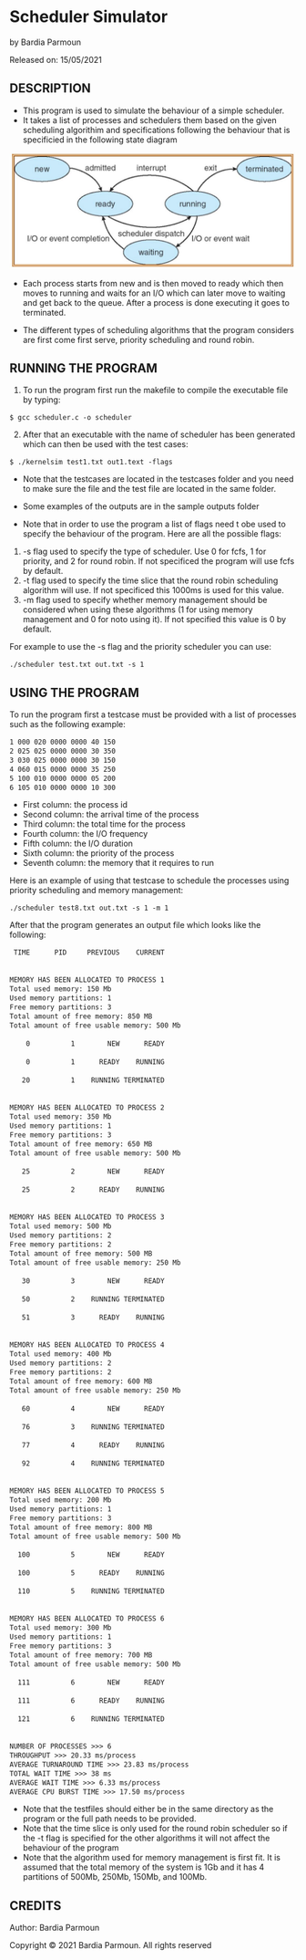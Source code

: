
# Scheduler Simulator

by Bardia Parmoun

Released on: 15/05/2021

## DESCRIPTION
- This program is used to simulate the behaviour of a simple scheduler.
- It takes a list of processes and schedulers them based on the given scheduling algorithim and specifications following the behaviour that is specificied in the following state diagram
<p align="center">
<img src="images/statediagrams.JPG" />
</p>
  
- Each process starts from new and is then moved to ready which then moves to running and waits for an I/O which can later move to waiting and get back to the queue. After a process is done executing it goes to terminated.

- The different types of scheduling algorithms that the program considers are first come first serve, priority scheduling and round robin. 
  
## RUNNING THE PROGRAM
1. To run the program first run the makefile to compile the executable file by typing:
```shell
$ gcc scheduler.c -o scheduler
```
2. After that an executable with the name of scheduler has been generated which can then be used with the test cases:
```shell
$ ./kernelsim test1.txt out1.text -flags
```
- Note that the testcases are located in the testcases folder and you need to make sure the file and the test file are located in the same folder. 

- Some examples of the outputs are in the sample outputs folder

- Note that in order to use the program a list of flags need t obe used to specify the behaviour of the program. Here are all the possible flags:

1. -s flag used to specify the type of scheduler. Use 0 for fcfs, 1 for priority, and 2 for round robin. If not specificed the program will use fcfs by default.
2. -t flag used to specify the time slice that the round robin scheduling algorithm will use. If not specificed this 1000ms is used for this value.
3. -m flag used to specify whether memory management should be considered when using these algorithms (1 for using memory management and 0 for noto using it). If not specified this value is 0 by default. 

For example to use the -s flag and the priority scheduler you can use:
```
./scheduler test.txt out.txt -s 1
```
## USING THE PROGRAM
To run the program first a testcase must be provided with a list of processes such as the following example:
```
1 000 020 0000 0000 40 150
2 025 025 0000 0000 30 350
3 030 025 0000 0000 30 150
4 060 015 0000 0000 35 250
5 100 010 0000 0000 05 200
6 105 010 0000 0000 10 300
```
- First column: the process id
- Second column: the arrival time of the process
- Third column: the total time for the process
- Fourth column: the I/O frequency
- Fifth column: the I/O duration
- Sixth column: the priority of the process
- Seventh column: the memory that it requires to run

Here is an example of using that testcase to schedule the processes using priority scheduling and memory management:
```
./scheduler test8.txt out.txt -s 1 -m 1
```
After that the program generates an output file which looks like the following: 
```
 TIME      PID     PREVIOUS    CURRENT


MEMORY HAS BEEN ALLOCATED TO PROCESS 1
Total used memory: 150 Mb
Used memory partitions: 1
Free memory partitions: 3
Total amount of free memory: 850 MB 
Total amount of free usable memory: 500 Mb

    0          1        NEW      READY

    0          1      READY    RUNNING

   20          1    RUNNING TERMINATED


MEMORY HAS BEEN ALLOCATED TO PROCESS 2
Total used memory: 350 Mb
Used memory partitions: 1
Free memory partitions: 3
Total amount of free memory: 650 MB 
Total amount of free usable memory: 500 Mb

   25          2        NEW      READY

   25          2      READY    RUNNING


MEMORY HAS BEEN ALLOCATED TO PROCESS 3
Total used memory: 500 Mb
Used memory partitions: 2
Free memory partitions: 2
Total amount of free memory: 500 MB 
Total amount of free usable memory: 250 Mb

   30          3        NEW      READY

   50          2    RUNNING TERMINATED

   51          3      READY    RUNNING


MEMORY HAS BEEN ALLOCATED TO PROCESS 4
Total used memory: 400 Mb
Used memory partitions: 2
Free memory partitions: 2
Total amount of free memory: 600 MB 
Total amount of free usable memory: 250 Mb

   60          4        NEW      READY

   76          3    RUNNING TERMINATED

   77          4      READY    RUNNING

   92          4    RUNNING TERMINATED


MEMORY HAS BEEN ALLOCATED TO PROCESS 5
Total used memory: 200 Mb
Used memory partitions: 1
Free memory partitions: 3
Total amount of free memory: 800 MB 
Total amount of free usable memory: 500 Mb

  100          5        NEW      READY

  100          5      READY    RUNNING

  110          5    RUNNING TERMINATED


MEMORY HAS BEEN ALLOCATED TO PROCESS 6
Total used memory: 300 Mb
Used memory partitions: 1
Free memory partitions: 3
Total amount of free memory: 700 MB 
Total amount of free usable memory: 500 Mb

  111          6        NEW      READY

  111          6      READY    RUNNING

  121          6    RUNNING TERMINATED


NUMBER OF PROCESSES >>> 6
THROUGHPUT >>> 20.33 ms/process
AVERAGE TURNAROUND TIME >>> 23.83 ms/process
TOTAL WAIT TIME >>> 38 ms
AVERAGE WAIT TIME >>> 6.33 ms/process
AVERAGE CPU BURST TIME >>> 17.50 ms/process
```

- Note that the testfiles should either be in the same directory as the program or the full path needs to be provided.
- Note that the time slice is only used for the round robin scheduler so if the -t flag is specified for the other algorithms it will not affect the behaviour of the program
- Note that the algorithm used for memory management is first fit. It is assumed that the total memory of the system is 1Gb and it has 4 partitions of 500Mb, 250Mb, 150Mb, and 100Mb. 
  
## CREDITS
Author: Bardia Parmoun

Copyright © 2021 Bardia Parmoun. All rights reserved
